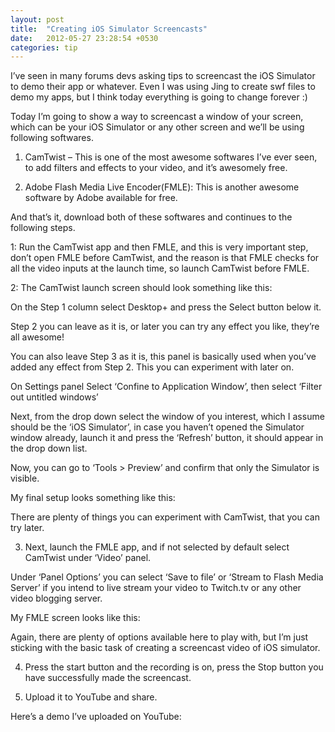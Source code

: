 ```yaml
---
layout: post
title:  "Creating iOS Simulator Screencasts"
date:   2012-05-27 23:28:54 +0530
categories: tip
---
```


I’ve seen in many forums devs asking tips to screencast the iOS Simulator to demo their app or whatever. Even I was using Jing to create swf files to demo my apps, but I think today everything is going to change forever :)

Today I’m going to show a way to screencast a window of your screen, which can be your iOS Simulator or any other screen and we’ll be using following softwares.

1. CamTwist – This is one of the most awesome softwares I’ve ever seen, to add filters and effects to your video, and it’s awesomely free.

2. Adobe Flash Media Live Encoder(FMLE): This is another awesome software by Adobe available for free.

And that’s it, download both of these softwares and continues to the following steps.

1: Run the CamTwist app and then FMLE, and this is very important step, don’t open FMLE before CamTwist, and the reason is that FMLE checks for all the video inputs at the launch time, so launch CamTwist before FMLE.

2: The CamTwist launch screen should look something like this:


On the Step 1 column select Desktop+ and press the Select button below it.

Step 2 you can leave as it is, or later you can try any effect you like, they’re all awesome!

You can also leave Step 3 as it is, this panel is basically used when you’ve added any effect from Step 2. This you can experiment with later on.

On Settings panel Select ‘Confine to Application Window’, then select ‘Filter out untitled windows’

Next, from the drop down select the window of you interest, which I assume should be the ‘iOS Simulator’, in case you haven’t opened the Simulator window already, launch it and press the ‘Refresh’ button, it should appear in the drop down list.

Now, you can go to ‘Tools > Preview’ and confirm that only the Simulator is visible.

My final setup looks something like this:

There are plenty of things you can experiment with CamTwist, that you can try later.

3. Next, launch the FMLE app, and if not selected by default select CamTwist under ‘Video’ panel.

Under ‘Panel Options’ you can select ‘Save to file’ or ‘Stream to Flash Media Server’ if you intend to live stream your video to Twitch.tv or any other video blogging server.

My FMLE screen looks like this:

Again, there are plenty of options available here to play with, but I’m just sticking with the basic task of creating a screencast video of iOS simulator.

4. Press the start button and the recording is on, press the Stop button you have successfully made the screencast.

5. Upload it to YouTube and share.

Here’s a demo I’ve uploaded on YouTube:

